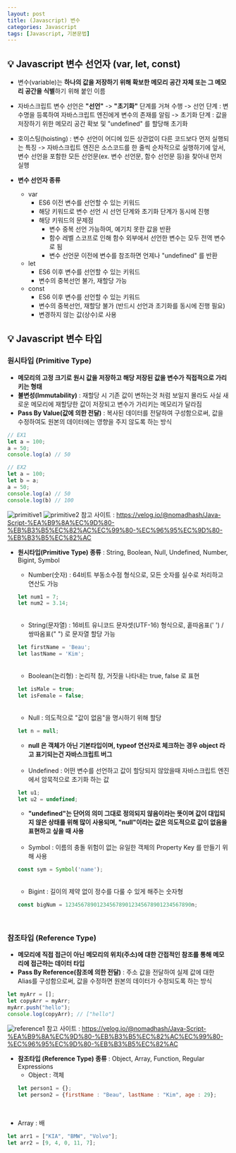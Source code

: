 ```yaml
---
layout: post
title: (Javascript) 변수
categories: Javascript
tags: [Javascript, 기본문법]
---
```


## :bulb: Javascript 변수 선언자 (var, let, const)
* 변수(variable)는 **하나의 값을 저장하기 위해 확보한 메모리 공간 자체 또는 그 메모리 공간을 식별**하기 위해 붙인 이름
* 자바스크립트 변수 선언은 **"선언"** -> **"초기화"** 단계를 거쳐 수행
  -> 선언 단계 : 변수명을 등록하여 자바스크립트 엔진에게 변수의 존재를 알림
  -> 초기화 단계 : 값을 저장하기 위한 메모리 공간 확보 및 "undefined" 를 할당해 초기화
* 호이스팅(hoisting) : 변수 선언이 어디에 있든 상관없이 다른 코드보다 먼저 실행되는 특징
  -> 자바스크립트 엔진은 소스코드를 한 줄씩 순차적으로 실행하기에 앞서, 변수 선언을 포함한 모든 선언문(ex. 변수 선언문, 함수 선언문 등)을 찾아내 먼저 실행

* **변수 선언자 종류**
  * var
      * ES6 이전 변수를 선언할 수 있는 키워드
      * 해당 키워드로 변수 선언 시 선언 단계와 초기화 단계가 동시에 진행
      * 해당 키워드의 문제점
        * 변수 중복 선언 가능하여, 예기치 못한 값을 반환
        * 함수 레벨 스코프로 인해 함수 외부에서 선언한 변수는 모두 전역 변수로 됨
        * 변수 선언문 이전에 변수를 참조하면 언제나 "undefined" 를 반환
  * let
      * ES6 이후 변수를 선언할 수 있는 키워드
      * 변수의 중복선언 불가, 재할당 가능
  * const
      * ES6 이후 변수를 선언할 수 있는 키워드
      * 변수의 중복선언, 재할당 불가 (반드시 선언과 초기화를 동시에 진행 필요)
      * 변경하지 않는 값(상수)로 사용


## :bulb: Javascript 변수 타입
### 원시타입 (Primitive Type)
* **메모리의 고정 크기로 원시 값을 저장하고 해당 저장된 값을 변수가 직접적으로 가리키는 형태**
* **불변성(Immutability)** : 재할당 시 기존 값이 변하는것 처럼 보일지 몰라도 사실 새로운 메모리에 재할당한 값이 저장되고 변수가 가리키는 메모리가 달라짐
* **Pass By Value(값에 의한 전달)** : 복사된 데이터를 전달하여 구성함으로써, 값을 수정하여도 원본의 데이터에는 영향을 주지 않도록 하는 방식

~~~javascript
// EX1
let a = 100;
a = 50;
console.log(a) // 50

// EX2
let a = 100;
let b = a;
a = 50;
console.log(a) // 50
console.log(b) // 100
~~~
![primitive1](https://velog.velcdn.com/images%2Fnomadhash%2Fpost%2F5e197937-108e-4f9c-8be8-0c8c04d3fe8e%2F%E1%84%89%E1%85%B3%E1%84%8F%E1%85%B3%E1%84%85%E1%85%B5%E1%86%AB%E1%84%89%E1%85%A3%E1%86%BA%202020-09-16%20%E1%84%8B%E1%85%A9%E1%84%92%E1%85%AE%207.02.57.png)
![primitive2](https://velog.velcdn.com/images%2Fnomadhash%2Fpost%2F4c48d687-2e50-42d0-a72a-28058f114cd1%2F%E1%84%89%E1%85%B3%E1%84%8F%E1%85%B3%E1%84%85%E1%85%B5%E1%86%AB%E1%84%89%E1%85%A3%E1%86%BA%202020-09-18%20%E1%84%8B%E1%85%A9%E1%84%92%E1%85%AE%204.01.34.png)
참고 사이트 : https://velog.io/@nomadhash/Java-Script-%EA%B9%8A%EC%9D%80-%EB%B3%B5%EC%82%AC%EC%99%80-%EC%96%95%EC%9D%80-%EB%B3%B5%EC%82%AC

* **원시타입(Primitive Type) 종류** : String, Boolean, Null, Undefined, Number, Bigint, Symbol


  - Number(숫자) : 64비트 부동소수점 형식으로, 모든 숫자를 실수로 처리하고 연산도 가능
  ~~~javascript
  let num1 = 7;
  let num2 = 3.14;
  ~~~
  <br>

  - String(문자열) : 16비트 유니코드 문자셋(UTF-16) 형식으로, 홑따옴표(' ') / 쌍따옴표(" ") 로 문자열 할당 가능
  ~~~javascript
  let firstName = 'Beau';
  let lastName = 'Kim';
  ~~~
  <br>

  - Boolean(논리형) : 논리적 참, 거짓을 나타내는 true, false 로 표현
  ~~~javascript
  let isMale = true;
  let isFemale = false;
  ~~~
  <br>

  - Null : 의도적으로 "값이 없음"을 명시하기 위해 할당
  ~~~javascript
  let n = null;
  ~~~
    * **null 은 객체가 아닌 기본타입이며, typeof 연산자로 체크하는 경우 object 라고 표기되는건 자바스크립트 버그**

  <br>

  - Undefined : 어떤 변수를 선언하고 값이 할당되지 않았을때 자바스크립트 엔진에서 암묵적으로 초기화 하는 값
  ~~~javascript
  let u1;
  let u2 = undefined;
  ~~~
    * **"undefined"는 단어의 의미 그대로 정의되지 않음이라는 뜻이며 값이 대입되지 않은 상태를 위해 많이 사용되며, "null"이라는 값은 의도적으로 값이 없음을 표현하고 싶을 때 사용**

  <br>

  - Symbol : 이름의 충돌 위험이 없는 유일한 객체의 Property Key 를 만들기 위해 사용
  ~~~javascript
  const sym = Symbol('name');
  ~~~
  <br>

  - Bigint : 길이의 제약 없이 정수를 다룰 수 있게 해주는 숫자형
  ~~~javascript
  const bigNum = 1234567890123456789012345678901234567890n;
  ~~~
  <br>

### 참조타입 (Reference Type)
* **메모리에 직접 접근이 아닌 메모리의 위치(주소)에 대한 간접적인 참조를 통해 메모리에 접근하는 데이터 타입**
* **Pass By Reference(참조에 의한 전달)** : 주소 값을 전달하여 실제 값에 대한 Alias를 구성함으로써, 값을 수정하면 원본의 데이터가 수정되도록 하는 방식
~~~javascript
let myArr = [];
let copyArr = myArr;
myArr.push("hello");
console.log(copyArr); // ["hello"]
~~~
![reference1](https://velog.velcdn.com/images%2Fnomadhash%2Fpost%2Fac894f26-b94a-41f8-990e-8b44c6775d97%2F%E1%84%89%E1%85%B3%E1%84%8F%E1%85%B3%E1%84%85%E1%85%B5%E1%86%AB%E1%84%89%E1%85%A3%E1%86%BA%202020-09-16%20%E1%84%8B%E1%85%A9%E1%84%92%E1%85%AE%207.54.37.png)
참고 사이트 : https://velog.io/@nomadhash/Java-Script-%EA%B9%8A%EC%9D%80-%EB%B3%B5%EC%82%AC%EC%99%80-%EC%96%95%EC%9D%80-%EB%B3%B5%EC%82%AC


* **참조타입 (Reference Type) 종류** : Object, Array, Function, Regular Expressions
  - Object : 객체
  ~~~javascript
  let person1 = {};
  let person2 = {firstName : "Beau", lastName : "Kim", age : 29};
  ~~~
<br>

  - Array : 배
  ~~~javascript
  let arr1 = ["KIA", "BMW", "Volvo"];
  let arr2 = [9, 4, 0, 11, 7];
  ~~~
<br>
